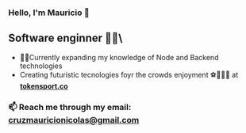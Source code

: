 ### Hello, I'm Mauricio  👋
## Software enginner 👨‍💻\
- 🔭🌱Currently expanding my knowledge of Node and Backend technologies
- Creating futuristic tecnologies foyr the crowds enjoyment ️⚽️🏀🏈📱 at [**tokensport.co**](https://tokensport.co/)

### 📫 Reach me through my email: cruzmauricionicolas@gmail.com
